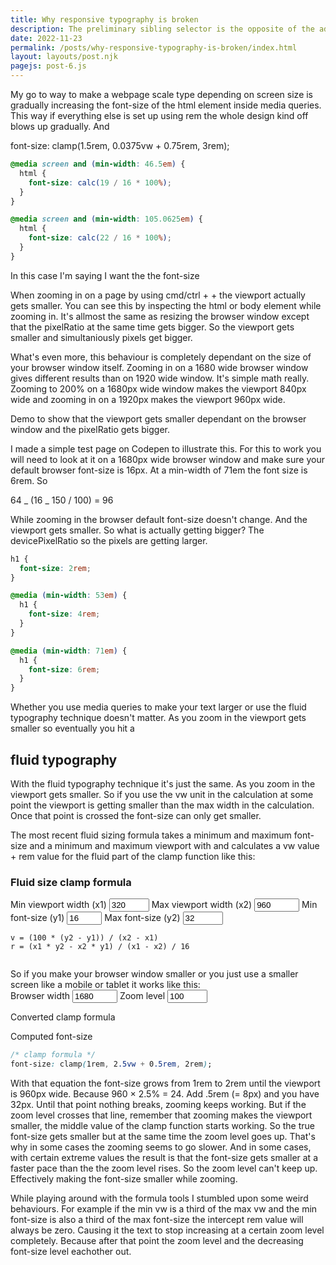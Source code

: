 ```yaml
---
title: Why responsive typography is broken
description: The preliminary sibling selector is the opposite of the adjacent sibling selector.
date: 2022-11-23
permalink: /posts/why-responsive-typography-is-broken/index.html
layout: layouts/post.njk
pagejs: post-6.js
---
```


My go to way to make a webpage scale type depending on screen size is gradually increasing the font-size of the html element inside media queries. This way if everything else is set up using rem the whole design kind off blows up gradually. And

<p class="test">
font-size: clamp(1.5rem, 0.0375vw + 0.75rem, 3rem);
</p>

```css
@media screen and (min-width: 46.5em) {
  html {
    font-size: calc(19 / 16 * 100%);
  }
}

@media screen and (min-width: 105.0625em) {
  html {
    font-size: calc(22 / 16 * 100%);
  }
}
```

In this case I'm saying I want the the font-size

When zooming in on a page by using cmd/ctrl + + the viewport actually gets smaller. You can see this by inspecting the html or body element while zooming in. It's allmost the same as resizing the browser window except that the pixelRatio at the same time gets bigger. So the viewport gets smaller and simultaniously pixels get bigger.

What's even more, this behaviour is completely dependant on the size of your browser window itself. Zooming in on a 1680 wide browser window gives different results than on 1920 wide window. It's simple math really. Zooming to 200% on a 1680px wide window makes the viewport 840px wide and zooming in on a 1920px makes the viewport 960px wide.

Demo to show that the viewport gets smaller dependant on the browser window and the pixelRatio gets bigger.

I made a simple test page on Codepen to illustrate this. For this to work you will need to look at it on a 1680px wide browser window and make sure your default browser font-size is 16px. At a min-width of 71em the font size is 6rem. So

64 _ (16 _ 150 / 100) = 96

While zooming in the browser default font-size doesn't change. And the viewport gets smaller. So what is actually getting bigger? The devicePixelRatio so the pixels are getting larger.

```css
h1 {
  font-size: 2rem;
}

@media (min-width: 53em) {
  h1 {
    font-size: 4rem;
  }
}

@media (min-width: 71em) {
  h1 {
    font-size: 6rem;
  }
}
```

Whether you use media queries to make your text larger or use the fluid typography technique doesn't matter. As you zoom in the viewport gets smaller so eventually you hit a

## fluid typography

With the fluid typography technique it's just the same. As you zoom in the viewport gets smaller. So if you use the vw unit in the calculation at some point the viewport is getting smaller than the max width in the calculation. Once that point is crossed the font-size can only get smaller.

The most recent fluid sizing formula takes a minimum and maximum font-size and a minimum and maximum viewport with and calculates a vw value + rem value for the fluid part of the clamp function like this:

<div class="demo dark">
  <div class="demo__header">
    <h3 class="demo__title">Fluid size clamp formula</h3>
  </div>
  <div class="demo__body pb-clear">
  <form id="clamp" class="clamp" action="">
    <label class="clamp__label">
      Min viewport width <span class="clamp__var text-code color-muted">(x1)</span>
      <span class="input-field" data-suffix="px">
        <input class="clamp__input" id="clamp-min-width" type="number" value="320" min="300" max="960" step="10">
      </span>
    </label>
    <label class="clamp__label">
      Max viewport width <span class="clamp__var text-code color-muted">(x2)</span>
      <input class="clamp__input" id="clamp-max-width" type="number" value="960" min="960" max="1920" step="10">
    </label>
    <label class="clamp__label">
      Min font-size <span class="clamp__var text-code color-muted">(y1)</span>
      <input class="clamp__input" id="clamp-min-font-size" type="number" value="16" min="4" max="32" step="1">
    </label>
    <label class="clamp__label">
      Max font-size <span class="clamp__var text-code color-muted">(y2)</span>
      <input class="clamp__input" id="clamp-max-font-size" type="number" value="32" min="32" max="200" step="1">
    </label>
  </form>
  </div>
  <div class="demo__code">
    <pre class="language-css"><code class="language-css"><span class="token output output--1">v</span> <span class="token punctuation">=</span> <span class="token punctuation">(</span>100 * <span class="token punctuation">(</span>y2 - y1<span class="token punctuation">)</span><span class="token punctuation">)</span> / <span class="token punctuation">(</span>x2 - x1<span class="token punctuation">)</span> <!--<span id="clamp-calculate-vw" class="token output output--1">2.5</span>--><br><span class="token output output--2">r</span> <span class="token punctuation">=</span> <span class="token punctuation">(</span>x1 * y2 - x2 * y1<span class="token punctuation">)</span> / <span class="token punctuation">(</span>x1 - x2<span class="token punctuation">)</span> / 16 <!--<span class="token punctuation">=</span> <span id="clamp-calculate-rem" class="token output output--2">0.5</span>--><br><br><!--<span class="token punctuation">CSS declaration:</span><br>--><span id="clamp-formula"></span></code></pre>
  <!-- <p id="clamp-formula-explanation" class="text-s color-meta">
    Before the viewport is 320px wide the font-size should be 24px. If the viewport is wider than 960px the font-size should be 48px, between that the font-size should be 0.0375 times the viewport + 12px.
    </p> -->
  </div>
</div>
So if you make your browser window smaller or you just use a smaller screen like a mobile or tablet it works like this:
<div class="demo">
<form id="zoom" class="clamp" action="">
  <label class="clamp__label">
    Browser width
    <input class="clamp__input" id="clamp-browser-width" type="number" value="1680" min="320" max="1920" step="20">
    <!-- <select class="clamp__input" id="clamp-browser-width">
      <option value="1680">1680</option>
      <option value="1920">1920</option>
    </select> -->
  </label>
  <label class="clamp__label">
    Zoom level
    <input class="clamp__input" id="clamp-zoom-level" type="number" value="100" min="100" max="400" step="5">
  </label>
  <div class="clamp__output">
    <p class="text-s mb-4xs">
      Converted clamp formula
    </p>
    <p id="clamp-output" class="clamp__formula text-formula text-center text-s">
    </p>
  </div>
  <div class="clamp__output">
    <p class="text-s mb-4xs">
      Computed font-size
    </p>
    <p id="zoom-output" class="clamp__formula text-formula text-center text-s"></p>
  </div>
</form>
</div>

```css
/* clamp formula */
font-size: clamp(1rem, 2.5vw + 0.5rem, 2rem);
```

With that equation the font-size grows from 1rem to 2rem until the viewport is 960px wide. Because 960 &times; 2.5% = 24. Add .5rem (= 8px) and you have 32px. Until that point nothing breaks, zooming keeps working. But if the zoom level crosses that line, remember that zooming makes the viewport smaller, the middle value of the clamp function starts working. So the true font-size gets smaller but at the same time the zoom level goes up. That's why in some cases the zooming seems to go slower. And in some cases, with certain extreme values the result is that the font-size gets smaller at a faster pace than the the zoom level rises. So the zoom level can't keep up. Effectively making the font-size smaller while zooming.

While playing around with the formula tools I stumbled upon some weird behaviours. For example if the min vw is a third of the max vw and the min font-size is also a third of the max font-size the intercept rem value will always be zero. Causing it the text to stop increasing at a certain zoom level completely. Because after that point the zoom level and the decreasing font-size level eachother out.
